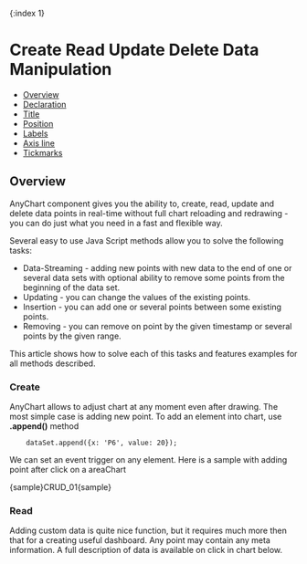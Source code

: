 {:index 1}
# Create Read Update Delete Data Manipulation

* [Overview](#overview)
* [Declaration](#declaration)
* [Title](#title)
* [Position](#position)
* [Labels](#labels)
* [Axis line](#axis_line)
* [Tickmarks](#tickmarks)

## Overview

AnyChart component gives you the ability to, create, read, update and delete data points in real-time without full 
chart reloading and redrawing - you can do just what you need in a fast and flexible way.
  
  
Several easy to use Java Script methods allow you to solve the following tasks:
  
  
 * Data-Streaming - adding new points with new data to the end of one or several data sets with optional ability to 
 remove some points from the beginning of the data set. 
 * Updating - you can change the values of the existing points.
 * Insertion - you can add one or several points between some existing points.
 * Removing - you can remove on point by the given timestamp or several points by the given range.
  
  
This article shows how to solve each of this tasks and features examples for all methods described.

### Create

AnyChart allows to adjust chart at any moment even after drawing. The most simple case is adding new point. To add
 an element into chart, use **.append()** method

```
    dataSet.append({x: 'P6', value: 20});
```

We can set an event trigger on any element. Here is a sample with adding point after click on a areaChart

{sample}CRUD\_01{sample}

### Read

Adding custom data is quite nice function, but it requires much more then that for a creating useful dashboard. Any 
point may contain any meta information. A full description of data is available on click in chart below.


